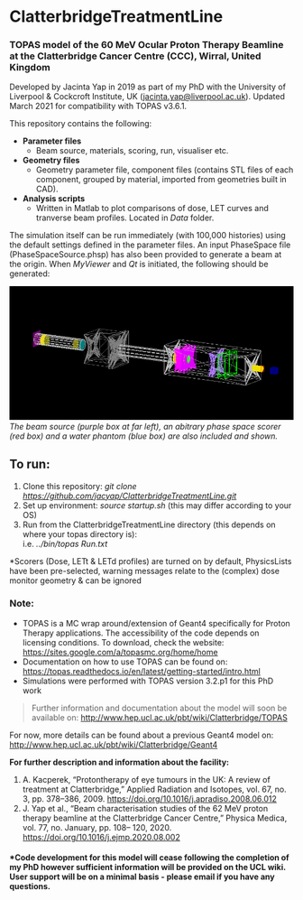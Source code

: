 # ClatterbridgeTreatmentLine
### TOPAS model of the 60 MeV Ocular Proton Therapy Beamline at the Clatterbridge Cancer Centre (CCC), Wirral, United Kingdom 

Developed by Jacinta Yap in 2019 as part of my PhD with the University of Liverpool & Cockcroft Institute, UK (jacinta.yap@liverpool.ac.uk).
Updated March 2021 for compatibility with TOPAS v3.6.1.

This repository contains the following:

- **Parameter files**
  - Beam source, materials, scoring, run, visualiser etc.
- **Geometry files**
  - Geometry parameter file, component files (contains STL files of each component, grouped by material, imported from geometries built in CAD).
- **Analysis scripts**
  - Written in Matlab to plot comparisons of dose, LET curves and tranverse beam profiles. Located in *Data* folder.

The simulation itself can be run immediately (with 100,000 histories) using the default settings defined in the parameter files. An input PhaseSpace file (PhaseSpaceSource.phsp) has also been provided to generate a beam at the origin. When *MyViewer* and *Qt* is initiated, the following should be generated:

![Beamline in TOPAS](https://github.com/jacyap/ClatterbridgeTreatmentLine/blob/master/Beamline_def.png)\
*The beam source (purple box at far left), an abitrary phase space scorer (red box) and a water phantom (blue box) are also included and shown.*

## To run:

1. Clone this repository: *git clone https://github.com/jacyap/ClatterbridgeTreatmentLine.git*
2. Set up environment: *source startup.sh* (this may differ according to your OS) 
3. Run from the ClatterbridgeTreatmentLine directory (this depends on where your topas directory is): 
\
i.e. *../bin/topas Run.txt*

*Scorers (Dose, LETt & LETd profiles) are turned on by default, PhysicsLists have been pre-selected, warning messages relate to the (complex) dose monitor geometry & can be ignored

### Note:
- TOPAS is a MC wrap around/extension of Geant4 specifically for Proton Therapy applications. The accessibility of the code depends on licensing conditions. To download, check the website: https://sites.google.com/a/topasmc.org/home/home
- Documentation on how to use TOPAS can be found on: https://topas.readthedocs.io/en/latest/getting-started/intro.html
- Simulations were performed with TOPAS version 3.2.p1 for this PhD work

>Further information and documentation about the model will soon be available on: http://www.hep.ucl.ac.uk/pbt/wiki/Clatterbridge/TOPAS

For now, more details can be found about a previous Geant4 model on: http://www.hep.ucl.ac.uk/pbt/wiki/Clatterbridge/Geant4

**For further description and information about the facility:**
1. A. Kacperek, “Protontherapy of eye tumours in the UK: A review of treatment at
Clatterbridge,” Applied Radiation and Isotopes, vol. 67, no. 3, pp. 378–386, 2009. https://doi.org/10.1016/j.apradiso.2008.06.012
2. J. Yap et al., “Beam characterisation studies of the 62 MeV proton therapy beamline at the Clatterbridge Cancer Centre,” Physica Medica, vol. 77, no. January, pp. 108– 120, 2020. https://doi.org/10.1016/j.ejmp.2020.08.002

#### *Code development for this model will cease following the completion of my PhD however sufficient information will be provided on the UCL wiki. User support will be on a minimal basis - please email if you have any questions.
